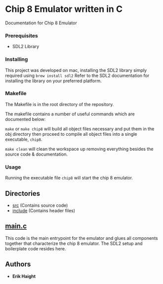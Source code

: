 # Chip 8 Emulator written in C

Documentation for Chip 8 Emulator

### Prerequisites

- SDL2 Library

### Installing

This project was developed on mac, installing the SDL2 library simply required using `brew install sdl2`
Refer to the SDL2 documentation for installing the library on your preferred platform.

### Makefile

The Makefile is in the root directory of the repository.

The makefile contains a number of useful commands which are documented below:

`make` or `make chip8` will build all object files necessary and put them in the obj directory then proceed
to compile all object files into a single executable, `chip8`.

`make clean` will clean the workspace up removing everything besides the source code & documentation.

### Usage

Running the executable file `chip8` will start the chip 8 emulator.

## Directories

- [src](src/) (Contains source code)
- [include](include/) (Contains header files)

## [main.c](src/main.c)

This code is the main entrypoint for the emulator and glues all components together that characterize the chip 8 emulator.
The SDL2 setup and boilerplate code resides here.

## Authors

- **Erik Haight**

<!-- [flasklink]: http://flask.pocoo.org/docs/1.0/api/ -->
